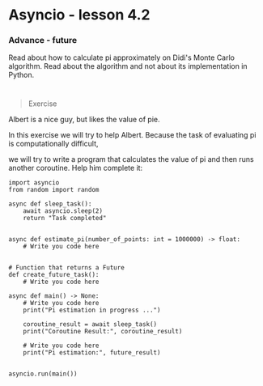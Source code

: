 # Asyncio - lesson 4.2

### Advance - future

Read about how to calculate pi approximately on Didi's Monte Carlo algorithm.
Read about the algorithm and not about its implementation in Python.

#

> Exercise

Albert is a nice guy, but likes the value of pie.

In this exercise we will try to help Albert.
Because the task of evaluating pi is computationally difficult,

we will try to write a program that calculates the value of pi and then runs another coroutine. Help him complete it:

```
import asyncio
from random import random

async def sleep_task():
    await asyncio.sleep(2)
    return "Task completed"


async def estimate_pi(number_of_points: int = 1000000) -> float:
    # Write you code here


# Function that returns a Future
def create_future_task():
    # Write you code here

async def main() -> None:
    # Write you code here
    print("Pi estimation in progress ...")

    coroutine_result = await sleep_task()
    print("Coroutine Result:", coroutine_result)

    # Write you code here
    print("Pi estimation:", future_result)


asyncio.run(main())

```
